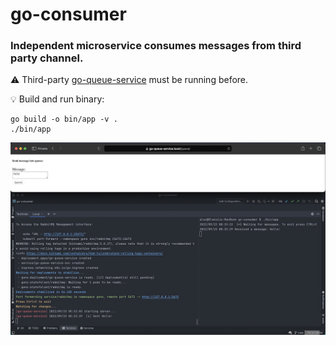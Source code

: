 # go-consumer

### Independent microservice consumes messages from third party channel.

⚠️ Third-party <a href="https://github.com/oleksiivelychko/go-queue-service">go-queue-service</a> must be running before.

💡 Build and run binary:
```
go build -o bin/app -v .
./bin/app
```

![Send and receive message from queue](social_preview.png)

